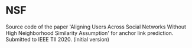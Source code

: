 # NSF
Source code of the paper 'Aligning Users Across Social Networks Without High Neighborhood Similarity Assumption' for anchor link prediction. Submitted to IEEE TII 2020. (initial version)

